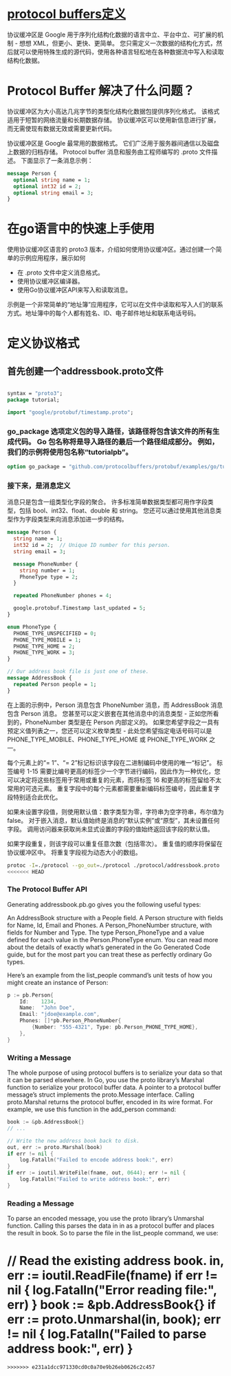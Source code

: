 # [protocol buffers定义](https://protobuf.dev/getting-started/gotutorial/)

协议缓冲区是 Google 用于序列化结构化数据的语言中立、平台中立、可扩展的机制 - 想想 XML，但更小、更快、更简单。 您只需定义一次数据的结构化方式，然后就可以使用特殊生成的源代码，使用各种语言轻松地在各种数据流中写入和读取结构化数据。

# Protocol Buffer 解决了什么问题？

协议缓冲区为大小高达几兆字节的类型化结构化数据包提供序列化格式。 该格式适用于短暂的网络流量和长期数据存储。 协议缓冲区可以使用新信息进行扩展，而无需使现有数据无效或需要更新代码。

协议缓冲区是 Google 最常用的数据格式。 它们广泛用于服务器间通信以及磁盘上数据的归档存储。 Protocol buffer 消息和服务由工程师编写的 .proto 文件描述。 下面显示了一条消息示例：

```proto
message Person {
  optional string name = 1;
  optional int32 id = 2;
  optional string email = 3;
}
```

# 在go语言中的快速上手使用

使用协议缓冲区语言的 proto3 版本，介绍如何使用协议缓冲区。通过创建一个简单的示例应用程序，展示如何
- 在 .proto 文件中定义消息格式。
- 使用协议缓冲区编译器。
- 使用Go协议缓冲区API来写入和读取消息。

示例是一个非常简单的“地址簿”应用程序，它可以在文件中读取和写入人们的联系方式。地址簿中的每个人都有姓名、ID、电子邮件地址和联系电话号码。

# 定义协议格式

## 首先创建一个addressbook.proto文件

```proto

syntax = "proto3";
package tutorial;

import "google/protobuf/timestamp.proto";

```

### go_package 选项定义包的导入路径，该路径将包含该文件的所有生成代码。 Go 包名称将是导入路径的最后一个路径组成部分。 例如，我们的示例将使用包名称“tutorialpb”。


```proto
option go_package = "github.com/protocolbuffers/protobuf/examples/go/tutorialpb";
```

### 接下来，是消息定义 
消息只是包含一组类型化字段的聚合。 许多标准简单数据类型都可用作字段类型，包括 bool、int32、float、double 和 string。 您还可以通过使用其他消息类型作为字段类型来向消息添加进一步的结构。

```proto
message Person {
  string name = 1;
  int32 id = 2;  // Unique ID number for this person.
  string email = 3;

  message PhoneNumber {
    string number = 1;
    PhoneType type = 2;
  }

  repeated PhoneNumber phones = 4;

  google.protobuf.Timestamp last_updated = 5;
}

enum PhoneType {
  PHONE_TYPE_UNSPECIFIED = 0;
  PHONE_TYPE_MOBILE = 1;
  PHONE_TYPE_HOME = 2;
  PHONE_TYPE_WORK = 3;
}

// Our address book file is just one of these.
message AddressBook {
  repeated Person people = 1;
}
```

在上面的示例中，Person 消息包含 PhoneNumber 消息，而 AddressBook 消息包含 Person 消息。 您甚至可以定义嵌套在其他消息中的消息类型 - 正如您所看到的，PhoneNumber 类型是在 Person 内部定义的。 如果您希望字段之一具有预定义值列表之一，您还可以定义枚举类型 - 此处您希望指定电话号码可以是 PHONE_TYPE_MOBILE、PHONE_TYPE_HOME 或 PHONE_TYPE_WORK 之一。

每个元素上的“= 1”、“= 2”标记标识该字段在二进制编码中使用的唯一“标记”。 标签编号 1-15 需要比编号更高的标签少一个字节进行编码，因此作为一种优化，您可以决定将这些标签用于常用或重复的元素，而将标签 16 和更高的标签留给不太常用的可选元素。 重复字段中的每个元素都需要重新编码标签编号，因此重复字段特别适合此优化。

如果未设置字段值，则使用默认值：数字类型为零，字符串为空字符串，布尔值为 false。 对于嵌入消息，默认值始终是消息的“默认实例”或“原型”，其未设置任何字段。 调用访问器来获取尚未显式设置的字段的值始终返回该字段的默认值。

如果字段重复，则该字段可以重复任意次数（包括零次）。 重复值的顺序将保留在协议缓冲区中。 将重复字段视为动态大小的数组。

```bash
protoc -I=./protocol --go_out=./protocol ./protocol/addressbook.proto
<<<<<<< HEAD
```

### The Protocol Buffer API
Generating addressbook.pb.go gives you the following useful types:

An AddressBook structure with a People field.
A Person structure with fields for Name, Id, Email and Phones.
A Person_PhoneNumber structure, with fields for Number and Type.
The type Person_PhoneType and a value defined for each value in the Person.PhoneType enum.
You can read more about the details of exactly what’s generated in the Go Generated Code guide, but for the most part you can treat these as perfectly ordinary Go types.

Here’s an example from the list_people command’s unit tests of how you might create an instance of Person:
```go
p := pb.Person{
    Id:    1234,
    Name:  "John Doe",
    Email: "jdoe@example.com",
    Phones: []*pb.Person_PhoneNumber{
        {Number: "555-4321", Type: pb.Person_PHONE_TYPE_HOME},
    },
}
```

### Writing a Message
The whole purpose of using protocol buffers is to serialize your data so that it can be parsed elsewhere. In Go, you use the proto library’s Marshal function to serialize your protocol buffer data. A pointer to a protocol buffer message’s struct implements the proto.Message interface. Calling proto.Marshal returns the protocol buffer, encoded in its wire format. For example, we use this function in the add_person command:
```go
book := &pb.AddressBook{}
// ...

// Write the new address book back to disk.
out, err := proto.Marshal(book)
if err != nil {
    log.Fatalln("Failed to encode address book:", err)
}
if err := ioutil.WriteFile(fname, out, 0644); err != nil {
    log.Fatalln("Failed to write address book:", err)
}
```
### Reading a Message
To parse an encoded message, you use the proto library’s Unmarshal function. Calling this parses the data in in as a protocol buffer and places the result in book. So to parse the file in the list_people command, we use:

// Read the existing address book.
in, err := ioutil.ReadFile(fname)
if err != nil {
    log.Fatalln("Error reading file:", err)
}
book := &pb.AddressBook{}
if err := proto.Unmarshal(in, book); err != nil {
    log.Fatalln("Failed to parse address book:", err)
}
=======
```
>>>>>>> e231a1dcc971330cd0c0a70e9b26eb0626c2c457
